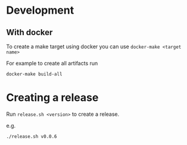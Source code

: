 # Development

## With docker

To create a make target using docker you can use `docker-make <target name>`

For example to create all artifacts run
```
docker-make build-all
```

# Creating a release

Run `release.sh <version>` to create a release.

e.g.
```
./release.sh v0.0.6
```